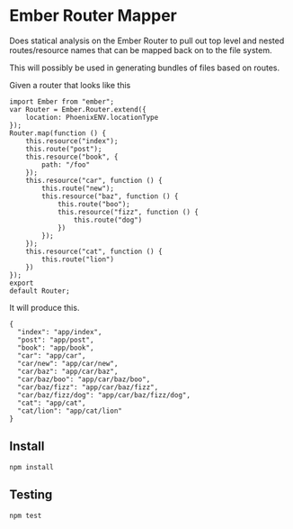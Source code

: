 # Ember Router Mapper

Does statical analysis on the Ember Router to pull out top level and nested routes/resource names that can be mapped back on to the file system.

This will possibly be used in generating bundles of files based on routes.

Given a router that looks like this

```
import Ember from "ember";
var Router = Ember.Router.extend({
    location: PhoenixENV.locationType
});
Router.map(function () {
    this.resource("index");
    this.route("post");
    this.resource("book", {
        path: "/foo"
    });
    this.resource("car", function () {
        this.route("new");
        this.resource("baz", function () {
            this.route("boo");
            this.resource("fizz", function () {
                this.route("dog")
            })
        });
    });
    this.resource("cat", function () {
        this.route("lion")
    })
});
export
default Router;

```

It will produce this.

```
{
  "index": "app/index",
  "post": "app/post",
  "book": "app/book",
  "car": "app/car",
  "car/new": "app/car/new",
  "car/baz": "app/car/baz",
  "car/baz/boo": "app/car/baz/boo",
  "car/baz/fizz": "app/car/baz/fizz",
  "car/baz/fizz/dog": "app/car/baz/fizz/dog",
  "cat": "app/cat",
  "cat/lion": "app/cat/lion"
}

```

## Install

```
npm install
```

## Testing

```
npm test
```
